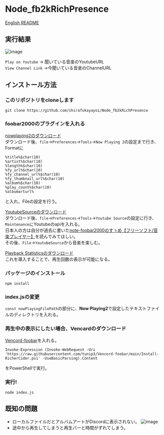 # Node_fb2kRichPresence

[English README](README-EN.md)

## 実行結果

![image](https://imgur.com/ctPTIpW.png)

`Play on Youtube` → 聞いている音楽のYoutubeURL  
`View Channel Link` →今聞いている音楽のChannelURL  

## インストール方法

### このリポジトリをcloneします  

```git clone https://github.com/shirafukayayoi/Node_fb2kRichPresence```

### foobar2000のプラグインを入れる

[nowplaying2のダウンロード](https://github.com/foxx1337/foo_nowplaying2/releases/tag/v4.2)  
ダウンロード後、`file`→`Preferences`→`Tools`→`Now Playing 2`の設定まで行き、Formatに  

```text
%title%$char(10)
%artist%$char(10)
%length%$char(10)
%fy_url%$char(10)
%fy_channel_url%$char(10)
%fy_thumbnail_url%$char(10)
%album%$char(10)
%play_count%$char(10)
%albumarturl%
```

と入れ、Fileの設定を行う。  

[YoutubeSourceのダウンロード](https://fy.3dyd.com/download/)  
ダウンロード後、`file`→`Preferences`→`Tools`→`Youtube Source`の設定に行き、`Maintenance`にYoutubeのapiを入れる。  
日本人の方は自分が過去に書いた[note-foobar2000のすゝめ【フリーソフト/音楽プレイヤー】](https://note.com/shirafuka_yayoi/n/n92af2e5c4673?from=notice)を読んでみてほしい。  
その後、`File`→`YoutubeSource`から音楽を楽しむ。

[Playback Statisticsのダウンロード](https://www.foobar2000.org/components/view/foo_playcount)  
これを導入することで、再生回数の表示が可能になる。

### パッケージのインストール

```npm install```

### index.jsの変更

`const nowPlayingFilePath`の部分に、**Now Playing2**で設定したテキストファイルのディレクトリを入れる。

### 再生中の表示にしたい場合、Vencardのダウンロード

[Vencord-foobar](https://github.com/tunip3/Vencord-foobar/tree/main)を入れる。  

```text
Invoke-Expression (Invoke-WebRequest -Uri 'https://raw.githubusercontent.com/tunip3/Vencord-foobar/main/Install-RicherCider.ps1' -UseBasicParsing).Content
```

をPowerShellで実行。

### 実行!

`node index.js`

## 既知の問題

- ローカルファイルだとアルバムアートがDiscordに表示されない。
![image](https://i.imgur.com/6w6LD8O.png)
- 途中から再生してしまうと再生バーと時間がずれてしまう。
